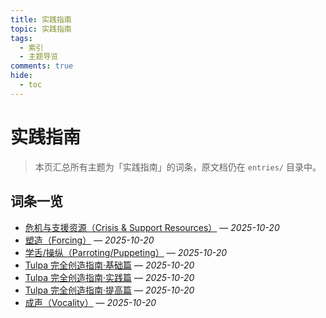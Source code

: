 ```yaml
---
title: 实践指南
topic: 实践指南
tags:
  - 索引
  - 主题导览
comments: true
hide:
  - toc
---
```


# 实践指南

> 本页汇总所有主题为「实践指南」的词条，原文档仍在 `entries/` 目录中。

## 词条一览

- [危机与支援资源（Crisis & Support Resources）](Crisis-And-Support-Resources.md) — *2025-10-20*
- [塑造（Forcing）](Forcing.md) — *2025-10-20*
- [学舌/操纵（Parroting/Puppeting）](Parroting-Puppeting.md) — *2025-10-20*
- [Tulpa 完全创造指南·基础篇](Tulpa-Guide-1.md) — *2025-10-20*
- [Tulpa 完全创造指南·实践篇](Tulpa-Guide-2.md) — *2025-10-20*
- [Tulpa 完全创造指南·提高篇](Tulpa-Guide-3.md) — *2025-10-20*
- [成声（Vocality）](Vocality.md) — *2025-10-20*

